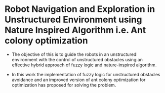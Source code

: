 # Robot Navigation and Exploration in Unstructured Environment using Nature Inspired Algorithm i.e. Ant colony optimization

- The objective of this is to guide the robots in an unstructured environment with the control of unstructured
obstacles using an effective hybrid approach of fuzzy logic and nature-inspired algorithm.

- In this work the implementation of fuzzy logic for unstructured obstacles avoidance and an improved version of
ant colony optimization for optimization has proposed for solving the problem.
